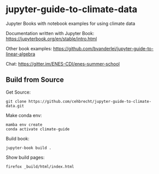 # jupyter-guide-to-climate-data
Jupyter Books with notebook examples for using climate data


Documentation written with Jupyter Book:
https://jupyterbook.org/en/stable/intro.html 

Other book examples:
https://github.com/bvanderlei/jupyter-guide-to-linear-algebra

Chat:
https://gitter.im/ENES-CDI/enes-summer-school


## Build from Source

Get Source:
```
git clone https://github.com/cehbrecht/jupyter-guide-to-climate-data.git
```

Make conda env:
```
mamba env create
conda activate climate-guide
```

Build book:
```
jupyter-book build .
```

Show build pages:
```
firefox _build/html/index.html
```